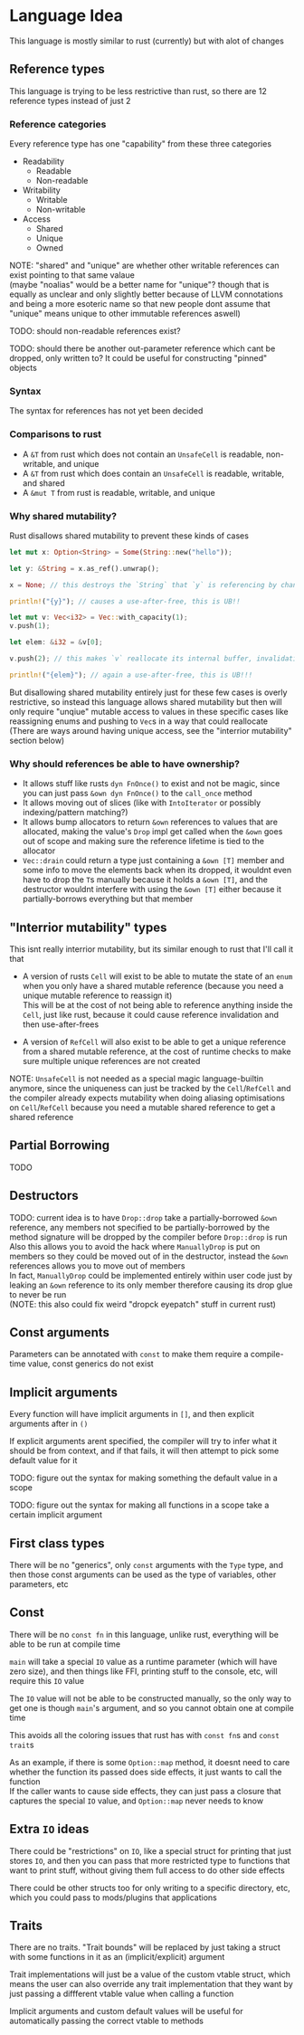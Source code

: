 # Language Idea

This language is mostly similar to rust (currently) but with alot of changes

## Reference types

This language is trying to be less restrictive than rust, so there are 12 reference types instead of just 2

### Reference categories

Every reference type has one "capability" from these three categories

- Readability
  - Readable
  - Non-readable
- Writability
  - Writable
  - Non-writable
- Access
  - Shared
  - Unique
  - Owned

NOTE: "shared" and "unique" are whether other writable references can exist pointing to that same valaue
<br>
(maybe "noalias" would be a better name for "unique"? though that is equally as unclear and only slightly better because of LLVM connotations and being a more esoteric name so that new people dont assume that "unique" means unique to other immutable references aswell)

TODO: should non-readable references exist?

TODO: should there be another out-parameter reference which cant be dropped, only written to? It could be useful for constructing "pinned" objects

### Syntax

The syntax for references has not yet been decided

### Comparisons to rust

- A `&T` from rust which does not contain an `UnsafeCell` is readable, non-writable, and unique
- A `&T` from rust which does contain an `UnsafeCell` is readable, writable, and shared
- A `&mut T` from rust is readable, writable, and unique

### Why shared mutability?

Rust disallows shared mutability to prevent these kinds of cases

```rs
let mut x: Option<String> = Some(String::new("hello"));

let y: &String = x.as_ref().unwrap();

x = None; // this destroys the `String` that `y` is referencing by changing the variant

println!("{y}"); // causes a use-after-free, this is UB!!
```

```rs
let mut v: Vec<i32> = Vec::with_capacity(1);
v.push(1);

let elem: &i32 = &v[0];

v.push(2); // this makes `v` reallocate its internal buffer, invalidating `elem`

println!("{elem}"); // again a use-after-free, this is UB!!!
```

But disallowing shared mutability entirely just for these few cases is overly restrictive, so instead this language allows shared mutability but then will only require "unqiue" mutable access to values in these specific cases like reassigning enums and pushing to `Vec`s in a way that could reallocate
<br>
(There are ways around having unique access, see the "interrior mutability" section below)

### Why should references be able to have ownership?

- It allows stuff like rusts `dyn FnOnce()` to exist and not be magic, since you can just pass `&own dyn FnOnce()` to the `call_once` method
- It allows moving out of slices (like with `IntoIterator` or possibly indexing/pattern matching?)
- It allows bump allocators to return `&own` references to values that are allocated, making the value's `Drop` impl get called when the `&own` goes out of scope and making sure the reference lifetime is tied to the allocator
- `Vec::drain` could return a type just containing a `&own [T]` member and some info to move the elements back when its dropped, it wouldnt even have to drop the `T`s manually because it holds a `&own [T]`, and the destructor wouldnt interfere with using the `&own [T]` either because it partially-borrows everything but that member

## "Interrior mutability" types

This isnt really interrior mutability, but its similar enough to rust that I'll call it that

- A version of rusts `Cell` will exist to be able to mutate the state of an `enum` when you only have a shared mutable reference (because you need a unique mutable reference to reassign it)
  <br>
  This will be at the cost of not being able to reference anything inside the `Cell`, just like rust, because it could cause reference invalidation and then use-after-frees

- A version of `RefCell` will also exist to be able to get a unique reference from a shared mutable reference, at the cost of runtime checks to make sure multiple unique references are not created

NOTE: `UnsafeCell` is not needed as a special magic language-builtin anymore, since the uniqueness can just be tracked by the `Cell`/`RefCell` and the compiler already expects mutability when doing aliasing optimisations on `Cell`/`RefCell` because you need a mutable shared reference to get a shared reference

## Partial Borrowing

TODO

## Destructors

TODO: current idea is to have `Drop::drop` take a partially-borrowed `&own` reference, any members not specified to be partially-borrowed by the method signature will be dropped by the compiler before `Drop::drop` is run
<br>
Also this allows you to avoid the hack where `ManuallyDrop` is put on members so they could be moved out of in the destructor, instead the `&own` references allows you to move out of members
<br>
In fact, `ManuallyDrop` could be implemented entirely within user code just by leaking an `&own` reference to its only member therefore causing its drop glue to never be run
<br>
(NOTE: this also could fix weird "dropck eyepatch" stuff in current rust)

## Const arguments

Parameters can be annotated with `const` to make them require a compile-time value, const generics do not exist

## Implicit arguments

Every function will have implicit arguments in `[]`, and then explicit arguments after in `()`

If explicit arguments arent specified, the compiler will try to infer what it should be from context, and if that fails, it will then attempt to pick some default value for it

TODO: figure out the syntax for making something the default value in a scope

TODO: figure out the syntax for making all functions in a scope take a certain implicit argument

## First class types

There will be no "generics", only `const` arguments with the `Type` type, and then those const arguments can be used as the type of variables, other parameters, etc

## Const

There will be no `const fn` in this language, unlike rust, everything will be able to be run at compile time

`main` will take a special `IO` value as a runtime parameter (which will have zero size), and then things like FFI, printing stuff to the console, etc, will require this `IO` value

The `IO` value will not be able to be constructed manually, so the only way to get one is though `main`'s argument, and so you cannot obtain one at compile time

This avoids all the coloring issues that rust has with `const fn`s and `const trait`s

As an example, if there is some `Option::map` method, it doesnt need to care whether the function its passed does side effects, it just wants to call the function
<br>
If the caller wants to cause side effects, they can just pass a closure that captures the special `IO` value, and `Option::map` never needs to know

## Extra `IO` ideas

There could be "restrictions" on `IO`, like a special struct for printing that just stores `IO`, and then you can pass that more restricted type to functions that want to print stuff, without giving them full access to do other side effects

There could be other structs too for only writing to a specific directory, etc, which you could pass to mods/plugins that applications

## Traits

There are no traits. "Trait bounds" will be replaced by just taking a struct with some functions in it as an (implicit/explicit) argument

Trait implementations will just be a value of the custom vtable struct, which means the user can also override any trait implementation that they want by just passing a diffferent vtable value when calling a function

Implicit arguments and custom default values will be useful for automatically passing the correct vtable to methods
